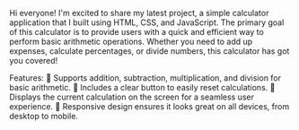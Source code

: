 Hi everyone! I'm excited to share my latest project, a simple calculator application that I built using HTML, CSS, and JavaScript.
The primary goal of this calculator is to provide users with a quick and efficient way to perform basic arithmetic operations. Whether you need to add up expenses, calculate percentages, or divide numbers, this calculator has got you covered!

Features:
🔢 Supports addition, subtraction, multiplication, and division for basic arithmetic.
🔢 Includes a clear button to easily reset calculations.
🔢 Displays the current calculation on the screen for a seamless user experience.
🔢 Responsive design ensures it looks great on all devices, from desktop to mobile.
